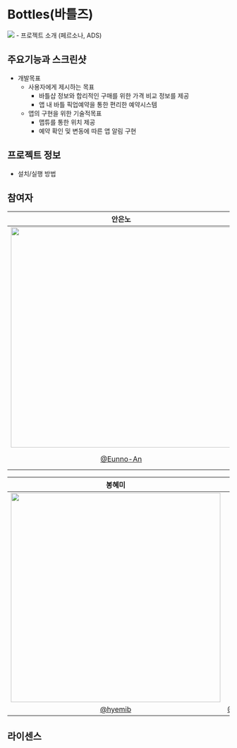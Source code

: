 # Bottles(바틀즈)
<img src = "https://user-images.githubusercontent.com/101093592/223049709-5b6e61a2-bfd3-4285-a7e5-8124b6663010.png">
- 프로젝트 소개 (페르소나, ADS)

## 주요기능과 스크린샷
- 개발목표
    - 사용자에게 제시하는 목표
        - 바틀샵 정보와 합리적인 구매를 위한 가격 비교 정보를 제공
        - 앱 내 바틀 픽업예약을 통한 편리한 예약시스템
    - 앱의 구현을 위한 기술적목표
        - 맵튜를 통한 위치 제공
        - 예약 확인 및 변동에 따른 앱 알림 구현

## 프로젝트 정보
- 설치/실행 방법

## 참여자
|안은노|강창현|고범석|김영서|서찬호|
|:----:|:----:|:-----:|:----:|:-----:|
|<img width = 500 src = "https://avatars.githubusercontent.com/u/33450365?v=4">|<img src = "https://avatars.githubusercontent.com/u/101093592?v=4">|<img width = 500 src = "https://avatars.githubusercontent.com/u/114239407?v=4">|<img width = 500 src = "https://avatars.githubusercontent.com/u/114224237?s=120&v=4">|<img src = "https://avatars.githubusercontent.com/u/102764542?s=120&v=4">|
|[@Eunno-An](https://github.com/Eunno-An)|[@Changhyun-Kyle](https://github.com/Changhyun-Kyle)|[@bamsak](https://github.com/bamsak)|[@yngddo](https://github.com/yngddo)|[@SeoChanHo](https://github.com/SeoChanHo)|

|봉혜미|신미지|이진아|장다영|최현종|
|:----:|:----:|:-----:|:----:|:-----:|
|<img width = 475 src = "https://avatars.githubusercontent.com/u/98953443?v=4">|<img src = "https://avatars.githubusercontent.com/u/62836016?v=4">|<img src = "https://avatars.githubusercontent.com/u/55937627?v=4">|<img width = 400 src = "https://avatars.githubusercontent.com/u/80445363?s=120&v=4">|<img width = 400 src = "https://avatars.githubusercontent.com/u/108848166?v=4">|  
|[@hyemib](https://github.com/hyemib)|[@SMizzz](https://github.com/SMizzz)|[@l1004ga](https://github.com/l1004ga)|[@Da01002](https://github.com/Da01002)|[@EthanColdChoi](https://github.com/EthanColdChoi)|

## 라이센스


